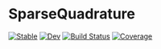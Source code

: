 # SparseQuadrature

[![Stable](https://img.shields.io/badge/docs-stable-blue.svg)](https://dannys4@mit.edu.github.io/SparseQuadrature.jl/stable/)
[![Dev](https://img.shields.io/badge/docs-dev-blue.svg)](https://dannys4@mit.edu.github.io/SparseQuadrature.jl/dev/)
[![Build Status](https://github.com/dannys4@mit.edu/SparseQuadrature.jl/actions/workflows/CI.yml/badge.svg?branch=main)](https://github.com/dannys4@mit.edu/SparseQuadrature.jl/actions/workflows/CI.yml?query=branch%3Amain)
[![Coverage](https://codecov.io/gh/dannys4@mit.edu/SparseQuadrature.jl/branch/main/graph/badge.svg)](https://codecov.io/gh/dannys4@mit.edu/SparseQuadrature.jl)

